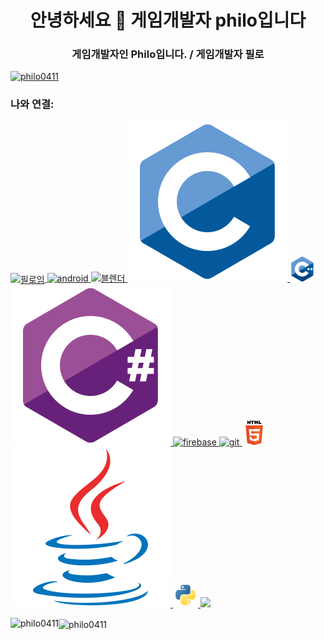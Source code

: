 <h1 align="center">안녕하세요 👋 게임개발자 philo입니다</h1>
<h3 align="center">게임개발자인 Philo입니다. / 게임개발자 필로</h3>

<p align="left"> <a href="https://github.com/ryo-ma/github-profile-trophy"><img src="https://github -profile-trophy.vercel.app/?username=philo0411" alt="philo0411" /></a> </p>

<h3 align="left">나와 연결:</h3>
<p align=" 왼쪽">
<a href="https://www.youtube.com/c/필로임" target="blank"><img align="center" src="https://raw.githubusercontent.com/rahuldkjain /github-profile-readme-generator/master/src/images/icons/Social/youtube.svg" alt="필로임" height="30"



<p align="left"> <a href="https://developer.android.com" target="_blank" rel="noreferrer"> <img src="https://raw.githubusercontent.com/devicons /devicon/master/icons/android/android-original-wordmark.svg" alt="android" width="40" height="40"/> </a> <a href="https://www.blender .org/" target="_blank" rel="noreferrer"> <img src="https://download.blender.org/branding/community/blender_community_badge_white.svg" alt="블렌더" 너비="40" 높이= "40"/> </a> <a href="https://www.cprogramming.com/" target="_blank" rel="noreferrer"> <img src="https://raw.githubusercontent.com/devicons/devicon/master/icons/c/c-original.svg" alt="c" 너비="40" 높이="40"/> </a > <a href="https://www.w3schools.com/cpp/" target="_blank" rel="noreferrer"> <img src="https://raw.githubusercontent.com/devicons/devicon/master /icons/cplusplus/cplusplus-original.svg" alt="cplusplus" width="40" height="40"/> </a> <a href="https://www.w3schools.com/cs/" target="_blank" rel="noreferrer"> <img src="https://raw.githubusercontent.com/devicons/devicon/master/icons/csharp/csharp-original.svg" alt="csharp" 너비=" 40" 높이="40"/> </a> <a href="https://firebase.google.com/" target="_blank" rel="noreferrer"> <img src="https://www.vectorlogo.zone/logos/ firebase/firebase-icon.svg" alt="firebase" width="40" height="40"/> </a> <a href="https://git-scm.com/" target="_blank" rel="noreferrer"> <img src="https://www.vectorlogo.zone/logos/git-scm/git-scm-icon.svg" alt="git" 너비="40" 높이="40" /> </a> <a href="https://www.w3.org/html/" target="_blank" rel="noreferrer"> <img src="https://raw.githubusercontent.com/devicons/devicon/master/icons/html5/html5-original-wordmark.svg" alt="html5" width="40" height="40"/> </a> <a href="https:// www.java.com" target="_blank" rel="noreferrer"> <img src="https://raw.githubusercontent.com/devicons/devicon/master/icons/java/java-original.svg" alt= "자바" 너비="40" 높이="40"/> </a> <a href="https://www.python.org" target="_blank" rel="noreferrer"> <img src=" https://raw.githubusercontent.com/devicons/devicon/master/icons/python/python-original.svg" alt="python" width="40" height="40"/> </a> <a href="https://unity.com/" target="_blank" rel="noreferrer"> <img src="https://www.vectorlogo.zone/logos/unity3d/unity3d-icon.svg" 대체 ="단일" 너비="40" 높이="40"/> </a> </p>

<p><img align="left" src="https://github-readme-stats.vercel.app/api/top-langs?username=philo0411&show_icons=true&locale=en&layout=compact" alt="philo0411" /> </p>

<p> <img align="center" src="https://github-readme-stats.vercel.app/api?username=philo0411&show_icons=true&theme=dark&title_color=fe9a9a&bg_color=000000&cache_seconds=180 " alt="philo0411" /></p>
